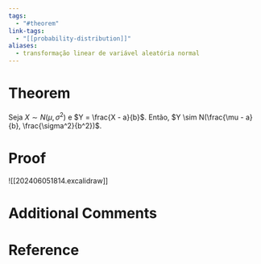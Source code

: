 ```yaml
---
tags:
  - "#theorem"
link-tags:
  - "[[probability-distribution]]"
aliases:
  - transformação linear de variável aleatória normal
---
```

# Theorem
Seja $X \sim N(\mu, \sigma ^2)$ e $Y = \frac{X - a}{b}$. Então, $Y \sim N(\frac{\mu - a}{b}, \frac{\sigma^2}{b^2})$.

# Proof
![[202406051814.excalidraw]]

# Additional Comments


# Reference 






